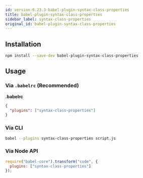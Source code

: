 ```yaml
---
id: version-6.23.3-babel-plugin-syntax-class-properties
title: babel-plugin-syntax-class-properties
sidebar_label: syntax-class-properties
original_id: babel-plugin-syntax-class-properties
---
```


## Installation

```sh
npm install --save-dev babel-plugin-syntax-class-properties
```

## Usage

### Via `.babelrc` (Recommended)

**.babelrc**

```json
{
  "plugins": ["syntax-class-properties"]
}
```

### Via CLI

```sh
babel --plugins syntax-class-properties script.js
```

### Via Node API

```javascript
require("babel-core").transform("code", {
  plugins: ["syntax-class-properties"]
});
```

